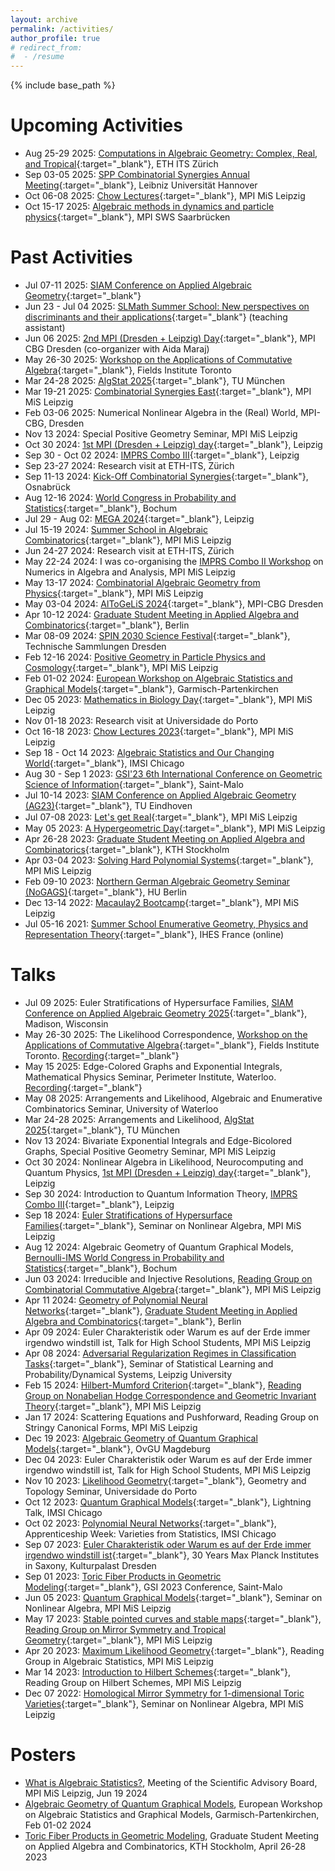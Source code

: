 ```yaml
---
layout: archive
permalink: /activities/
author_profile: true
# redirect_from:
#  - /resume
---
```


{% include base_path %}

Upcoming Activities
======
* Aug 25-29 2025: [Computations in Algebraic Geometry: Complex, Real, and Tropical](https://eth-its.ethz.ch/activities/CAG.html){:target="_blank"}, ETH ITS Zürich
* Sep 03-05 2025: [SPP Combinatorial Synergies Annual Meeting](https://www.combinatorial-synergies.de/activities/2025-09_AnnualConference/){:target="_blank"}, Leibniz Universität Hannover
* Oct 06-08 2025: [Chow Lectures](https://www.mis.mpg.de/de/events/series/chow-lectures-2025){:target="_blank"}, MPI MiS Leipzig
* Oct 15-17 2025: [Algebraic methods in dynamics and particle physics](https://wp.mpi-sws.org/dynaverse2025/){:target="_blank"}, MPI SWS Saarbrücken


Past Activities
======
* Jul 07-11 2025: [SIAM Conference on Applied Algebraic Geometry](https://www.siam.org/conferences-events/siam-conferences/ag25/){:target="_blank"}
* Jun 23 - Jul 04 2025: [SLMath Summer School: New perspectives on discriminants and their applications](https://www.mis.mpg.de/events/series/slmath-summer-school-new-perspectives-on-discriminants-and-their-applications){:target="_blank"} (teaching assistant)
* Jun 06 2025: [2nd MPI (Dresden + Leipzig) Day](https://plan.events.mpg.de/event/473/){:target="_blank"}, MPI CBG Dresden (co-organizer with Aida Maraj)
* May 26-30 2025: [Workshop on the Applications of Commutative Algebra](http://www.fields.utoronto.ca/activities/24-25/commutative-algebra-applications){:target="_blank"}, Fields Institute Toronto
* Mar 24-28 2025: [AlgStat 2025](https://sites.google.com/view/algstat2025/){:target="_blank"}, TU München
* Mar 19-21 2025: [Combinatorial Synergies East](https://www.mis.mpg.de/events/series/combinatorial-synergies-east){:target="_blank"}, MPI MiS Leipzig
* Feb 03-06 2025: Numerical Nonlinear Algebra in the (Real) World, MPI-CBG, Dresden
* Nov 13 2024: Special Positive Geometry Seminar, MPI MiS Leipzig
* Oct 30 2024: [1st MPI (Dresden + Leipzig) day](https://www.mis.mpg.de/events/series/1st-mpi-dresden-leipzig-day){:target="_blank"}, Leipzig
* Sep 30 - Oct 02 2024: [IMPRS Combo III](https://www.mis.mpg.de/de/events/series/imprs-combo-iii){:target="_blank"}, Leipzig
* Sep 23-27 2024: Research visit at ETH-ITS, Zürich
* Sep 11-13 2024: [Kick-Off Combinatorial Synergies](https://www.math-conf.uni-osnabrueck.de/combinatorial-synergies/){:target="_blank"}, Osnabrück
* Aug 12-16 2024: [World Congress in Probability and Statistics](https://www.bernoulli-ims-worldcongress2024.org){:target="_blank"}, Bochum
* Jul 29 - Aug 02: [MEGA 2024](https://www.mis.mpg.de/de/events/series/mega-2024){:target="_blank"}, Leipzig
* Jul 15-19 2024: [Summer School in Algebraic Combinatorics](https://www.mis.mpg.de/events/series/summer-school-in-algebraic-combinatorics){:target="_blank"}, MPI MiS Leipzig
* Jun 24-27 2024: Research visit at ETH-ITS, Zürich
* May 22-24 2024: I was co-organising the [IMPRS Combo II Workshop](https://www.mis.mpg.de/de/events/series/imprs-combo-ii) on Numerics in Algebra and Analysis, MPI MiS Leipzig
* May 13-17 2024: [Combinatorial Algebraic Geometry from Physics](https://www.mis.mpg.de/events/series/combinatorial-algebraic-geometry-from-physics){:target="_blank"}, MPI MiS Leipzig
* May 03-04 2024: [AlToGeLiS 2024](https://altogelis.com/altogelis-2024.html){:target="_blank"}, MPI-CBG Dresden
* Apr 10-12 2024: [Graduate Student Meeting in Applied Algebra and Combinatorics](https://sites.google.com/view/gsmaac24/){:target="_blank"}, Berlin
* Mar 08-09 2024: [SPIN 2030 Science Festival](https://spin2030.com/en/veranstaltung/spin-2030-science-festival/){:target="_blank"}, Technische Sammlungen Dresden
* Feb 12-16 2024: [Positive Geometry in Particle Physics and Cosmology](https://www.mis.mpg.de/events/series/positive-geometry-in-particle-physics-and-cosmology){:target="_blank"}, MPI MiS Leipzig
* Feb 01-02 2024: [European Workshop on Algebraic Statistics and Graphical Models](https://sites.google.com/view/euroalgstat2024){:target="_blank"}, Garmisch-Partenkirchen
* Dec 05 2023: [Mathematics in Biology Day](https://www.mis.mpg.de/events/series/mathematics-in-biology-day){:target="_blank"}, MPI MiS Leipzig
* Nov 01-18 2023: Research visit at Universidade do Porto
* Oct 16-18 2023: [Chow Lectures 2023](https://www.mis.mpg.de/events/series/chow-lectures-2023){:target="_blank"}, MPI MiS Leipzig
* Sep 18 - Oct 14 2023: [Algebraic Statistics and Our Changing World](https://www.imsi.institute/activities/algebraic-statistics-and-our-changing-world/){:target="_blank"}, IMSI Chicago
* Aug 30 - Sep 1 2023: [GSI'23 6th International Conference on Geometric Science of Information](https://conference-gsi.org){:target="_blank"}, Saint-Malo
* Jul 10-14 2023: [SIAM Conference on Applied Algebraic Geometry (AG23)](https://www.siam.org/conferences/cm/conference/ag23){:target="_blank"}, TU Eindhoven
* Jul 07-08 2023: [Let's get $\mathbb{R}$eal](https://www.mis.mpg.de/calendar/conferences/2023/real.html){:target="_blank"}, MPI MiS Leipzig
* May 05 2023: [A Hypergeometric Day](https://www.mis.mpg.de/calendar/conferences/2023/hyp-geom-d.html){:target="_blank"}, MPI MiS Leipzig
* Apr 26-28 2023: [Graduate Student Meeting on Applied Algebra and Combinatorics](https://sites.google.com/view/applied-alg-comb-2023/){:target="_blank"}, KTH Stockholm
* Apr 03-04 2023: [Solving Hard Polynomial Systems](https://www.mis.mpg.de/calendar/conferences/2023/shps23.html){:target="_blank"}, MPI MiS Leipzig
* Feb 09-10 2023: [Northern German Algebraic Geometry Seminar (NoGAGS)](https://www.math.hu-berlin.de/~www-ag/NoGAGS.html){:target="_blank"}, HU Berlin
* Dec 13-14 2022: [Macaulay2 Bootcamp](https://www.mis.mpg.de/calendar/conferences/2022/m2bc.html){:target="_blank"}, MPI MiS Leipzig
* Jul 05-16 2021: [Summer School Enumerative Geometry, Physics and Representation Theory](https://www.ihes.fr/en/2021-summer-school/){:target="_blank"}, IHES France (online)


Talks
======
* Jul 09 2025: Euler Stratifications of Hypersurface Families, [SIAM Conference on Applied Algebraic Geometry 2025](https://meetings.siam.org/sess/dsp_programsess.cfm?SESSIONCODE=84198){:target="_blank"}, Madison, Wisconsin
* May 26-30 2025: The Likelihood Correspondence, [Workshop on the Applications of Commutative Algebra](http://www.fields.utoronto.ca/activities/24-25/commutative-algebra-applications){:target="_blank"}, Fields Institute Toronto. [Recording](http://www.fields.utoronto.ca/talks/Likelihood-Correspondence){:target="_blank"}
* May 15 2025: Edge-Colored Graphs and Exponential Integrals, Mathematical Physics Seminar, Perimeter Institute, Waterloo. [Recording](https://pirsa.org/25050033){:target="_blank"}
* May 08 2025: Arrangements and Likelihood, Algebraic and Enumerative Combinatorics Seminar, University of Waterloo
* Mar 24-28 2025: Arrangements and Likelihood, [AlgStat 2025](https://sites.google.com/view/algstat2025/){:target="_blank"}, TU München
* Nov 13 2024: Bivariate Exponential Integrals and Edge-Bicolored Graphs, Special Positive Geometry Seminar, MPI MiS Leipzig
* Oct 30 2024: Nonlinear Algebra in Likelihood, Neurocomputing and Quantum Physics, [1st MPI (Dresden + Leipzig) day](https://www.mis.mpg.de/events/series/1st-mpi-dresden-leipzig-day){:target="_blank"}, Leipzig
* Sep 30 2024: Introduction to Quantum Information Theory, [IMPRS Combo III](https://www.mis.mpg.de/de/events/series/imprs-combo-iii){:target="_blank"}, Leipzig
* Sep 18 2024: [Euler Stratifications of Hypersurface Families](https://www.mis.mpg.de/events/event/euler-stratifications-of-hypersurface-families){:target="_blank"}, Seminar on Nonlinear Algebra, MPI MiS Leipzig
* Aug 12 2024: Algebraic Geometry of Quantum Graphical Models, [Bernoulli-IMS World Congress in Probability and Statistics](https://www.bernoulli-ims-worldcongress2024.org){:target="_blank"}, Bochum
* Jun 03 2024: Irreducible and Injective Resolutions, [Reading Group on Combinatorial Commutative Algebra](https://www.mis.mpg.de/events/event/reading-group-on-combinatorial-commutative-algebra){:target="_blank"}, MPI MiS Leipzig
* Apr 11 2024: [Geometry of Polynomial Neural Networks](https://sites.google.com/view/gsmaac24/minicourse-talk-abstracts#h.mfoojpw4fm3j){:target="_blank"}, [Graduate Student Meeting in Applied Algebra and Combinatorics](https://sites.google.com/view/gsmaac24/){:target="_blank"}, Berlin
* Apr 09 2024: Euler Charakteristik oder Warum es auf der Erde immer irgendwo windstill ist, Talk for High School Students, MPI MiS Leipzig
* Apr 08 2024: [Adversarial Regularization Regimes in Classification Tasks](https://sites.google.com/unipi.it/sslapdys/home){:target="_blank"}, Seminar of Statistical Learning and Probability/Dynamical Systems, Leipzig University
* Feb 15 2024: [Hilbert-Mumford Criterion](https://leokayser.github.io/nahc/){:target="_blank"}, [Reading Group on Nonabelian Hodge Correspondence and Geometric Invariant Theory](https://leokayser.github.io/nahc/){:target="_blank"}, MPI MiS Leipzig
* Jan 17 2024: Scattering Equations and Pushforward, Reading Group on Stringy Canonical Forms, MPI MiS Leipzig
* Dec 19 2023: [Algebraic Geometry of Quantum Graphical Models](https://www.math.ovgu.de/math_media/Forschung/IAG/Oberseminar/wiesmann-p-18772.pdf){:target="_blank"}, OvGU Magdeburg 
* Dec 04 2023: Euler Charakteristik oder Warum es auf der Erde immer irgendwo windstill ist, Talk for High School Students, MPI MiS Leipzig
* Nov 10 2023: [Likelihood Geometry](https://www.cmup.pt/events/likelihood-geometry){:target="_blank"}, Geometry and Topology Seminar, Universidade do Porto
* Oct 12 2023: [Quantum Graphical Models](https://www.imsi.institute/activities/algebraic-statistics-for-ecological-and-biological-systems/){:target="_blank"}, Lightning Talk, IMSI Chicago
* Oct 02 2023: [Polynomial Neural Networks](https://www.imsi.institute/activities/apprenticeship-week-varieties-from-statistics){:target="_blank"}, Apprenticeship Week: Varieties from Statistics, IMSI Chicago
* Sep 07 2023: [Euler Charakteristik oder Warum es auf der Erde immer irgendwo windstill ist](https://www.mpi-cbg.de/de/30-jahre-max-planck-institute-sachsen){:target="_blank"}, 30 Years Max Planck Institutes in Saxony, Kulturpalast Dresden
* Sep 01 2023: [Toric Fiber Products in Geometric Modeling](https://conference-gsi.org/detailed-program/){:target="_blank"}, GSI 2023 Conference, Saint-Malo
* Jun 05 2023: [Quantum Graphical Models](https://www.mis.mpg.de/calendar/lectures/2023/abstract-35858.html){:target="_blank"}, Seminar on Nonlinear Algebra, MPI MiS Leipzig
* May 17 2023: [Stable pointed curves and stable maps](/files/ms-trop_talk-4.pdf){:target="_blank"}, [Reading Group on Mirror Symmetry and Tropical Geometry](https://www-user.tu-chemnitz.de/~pespa/reading_group.html){:target="_blank"}, MPI MiS Leipzig
* Apr 20 2023: [Maximum Likelihood Geometry](https://www.mis.mpg.de/calendar/lectures/2023/abstract-35587.html){:target="_blank"}, Reading Group in Algebraic Statistics, MPI MiS Leipzig
* Mar 14 2023: [Introduction to Hilbert Schemes](https://www.mis.mpg.de/calendar/lectures/2023/abstract-35559.html){:target="_blank"}, Reading Group on Hilbert Schemes, MPI MiS Leipzig
* Dec 07 2022: [Homological Mirror Symmetry for 1-dimensional Toric Varieties](https://www.mis.mpg.de/calendar/lectures/2022/abstract-35008.html){:target="_blank"}, Seminar on Nonlinear Algebra, MPI MiS Leipzig


Posters
======
* [What is Algebraic Statistics?](/files/Poster_AlgStats.pdf), Meeting of the Scientific Advisory Board, MPI MiS Leipzig, Jun 19 2024
* [Algebraic Geometry of Quantum Graphical Models](/files/Poster_QGM_Garmisch.pdf), European Workshop on Algebraic Statistics and Graphical Models, Garmisch-Partenkirchen, Feb 01-02 2024
* [Toric Fiber Products in Geometric Modeling](/files/Poster_Stockholm_TFP.pdf), Graduate Student Meeting on Applied Algebra and Combinatorics, KTH Stockholm, April 26-28 2023
